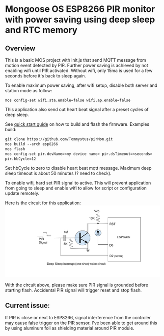 # Mongoose OS ESP8266 PIR monitor with power saving using deep sleep and RTC memory

## Overview
This is a basic MOS project with init.js that send MQTT message from motion event detected by PIR.  Further power saving is achieved by not enabling wifi until PIR activated.  Without wifi, only 15ma is used for a few seconds before it's back to sleep again.

To enable maximum power saving, after wifi setup, disable both server and station mode as follow:
```
mos config-set wifi.sta.enable=false wifi.ap.enable=false
```

This application also send out heart beat signal after a preset cycles of deep sleep.

See [quick start guide](https://mongoose-os.com/docs/quickstart/setup.html)
on how to build and flash the firmware.
Examples build:
```
git clone https://github.com/Tommystus/pirMon.git
mos build --arch esp8266
mos flash
mos config-set pir.devName=<my device name> pir.dsTimeout=<seconds> pir.hbCycle=12
```
Set hbCycle to zero to disable heart beat mqtt message.  Maximum deep sleep timeout is about 50 minutes (? need to check).

To enable wifi, hard set PIR signal to active.  This will prevent application from going to sleep and enable wifi to allow for script or configuration update remotely.

Here is the circuit for this application:
![PIR sleep interrupt](https://github.com/Tommystus/PIR-Monitor/raw/master/ESP8266%20PIR%20Sleep%20Interrupt%20Circuit.png)

With the circuit above, please make sure PIR signal is grounded before starting flash.  Accidental PIR signal will trigger reset and stop flash.

## Current issue:
If PIR is close or next to ESP8266, signal interference from the controler may cause false trigger on the PIR sensor.  I've been able to get around this by using aluminum foil as shielding material around PIR module.

